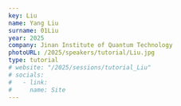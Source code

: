 ```yaml
---
key: Liu
name: Yang Liu
surname: 01Liu
year: 2025
company: Jinan Institute of Quantum Technology
photoURL: /2025/speakers/tutorial/Liu.jpg
type: tutorial
# website: "/2025/sessions/tutorial_Liu"
# socials:
#   - link:
#     name: Site
---
```

